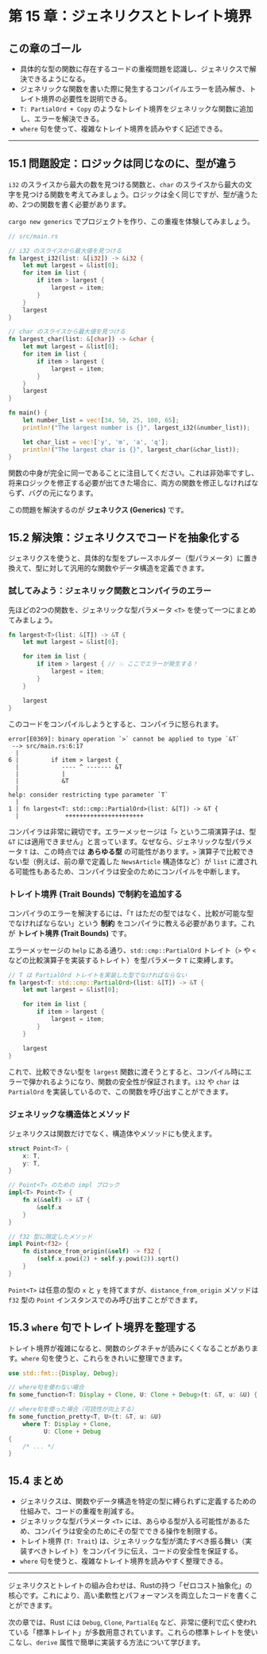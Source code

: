# 第 15 章：ジェネリクスとトレイト境界

## この章のゴール
- 具体的な型の関数に存在するコードの重複問題を認識し、ジェネリクスで解決できるようになる。
- ジェネリックな関数を書いた際に発生するコンパイルエラーを読み解き、トレイト境界の必要性を説明できる。
- `T: PartialOrd + Copy` のようなトレイト境界をジェネリックな関数に追加し、エラーを解決できる。
- `where` 句を使って、複雑なトレイト境界を読みやすく記述できる。

---

## 15.1 問題設定：ロジックは同じなのに、型が違う

`i32` のスライスから最大の数を見つける関数と、`char` のスライスから最大の文字を見つける関数を考えてみましょう。ロジックは全く同じですが、型が違うため、2つの関数を書く必要があります。

`cargo new generics` でプロジェクトを作り、この重複を体験してみましょう。

```rust
// src/main.rs

// i32 のスライスから最大値を見つける
fn largest_i32(list: &[i32]) -> &i32 {
    let mut largest = &list[0];
    for item in list {
        if item > largest {
            largest = item;
        }
    }
    largest
}

// char のスライスから最大値を見つける
fn largest_char(list: &[char]) -> &char {
    let mut largest = &list[0];
    for item in list {
        if item > largest {
            largest = item;
        }
    }
    largest
}

fn main() {
    let number_list = vec![34, 50, 25, 100, 65];
    println!("The largest number is {}", largest_i32(&number_list));

    let char_list = vec!['y', 'm', 'a', 'q'];
    println!("The largest char is {}", largest_char(&char_list));
}
```
関数の中身が完全に同一であることに注目してください。これは非効率ですし、将来ロジックを修正する必要が出てきた場合に、両方の関数を修正しなければならず、バグの元になります。

この問題を解決するのが **ジェネリクス (Generics)** です。

## 15.2 解決策：ジェネリクスでコードを抽象化する

ジェネリクスを使うと、具体的な型をプレースホルダー（型パラメータ）に置き換えて、型に対して汎用的な関数やデータ構造を定義できます。

### 試してみよう：ジェネリック関数とコンパイラのエラー

先ほどの2つの関数を、ジェネリックな型パラメータ `<T>` を使って一つにまとめてみましょう。

```rust
fn largest<T>(list: &[T]) -> &T {
    let mut largest = &list[0];

    for item in list {
        if item > largest { // 💥 ここでエラーが発生する！
            largest = item;
        }
    }

    largest
}
```

このコードをコンパイルしようとすると、コンパイラに怒られます。

```text
error[E0369]: binary operation `>` cannot be applied to type `&T`
 --> src/main.rs:6:17
  |
6 |         if item > largest {
  |            ---- ^ ------- &T
  |            |
  |            &T
  |
help: consider restricting type parameter `T`
  |
1 | fn largest<T: std::cmp::PartialOrd>(list: &[T]) -> &T {
  |             ++++++++++++++++++++++
```

コンパイラは非常に親切です。エラーメッセージは「`>` という二項演算子は、型 `&T` には適用できません」と言っています。なぜなら、ジェネリックな型パラメータ `T` は、この時点では **あらゆる型** の可能性があります。`>` 演算子で比較できない型（例えば、前の章で定義した `NewsArticle` 構造体など）が `list` に渡される可能性もあるため、コンパイラは安全のためにコンパイルを中断します。

### トレイト境界 (Trait Bounds) で制約を追加する

コンパイラのエラーを解決するには、「`T` はただの型ではなく、比較が可能な型でなければならない」という **制約** をコンパイラに教える必要があります。これが **トレイト境界 (Trait Bounds)** です。

エラーメッセージの `help` にある通り、`std::cmp::PartialOrd` トレイト（`>` や `<` などの比較演算子を実装するトレイト）を型パラメータ `T` に束縛します。

```rust
// T は PartialOrd トレイトを実装した型でなければならない
fn largest<T: std::cmp::PartialOrd>(list: &[T]) -> &T {
    let mut largest = &list[0];

    for item in list {
        if item > largest {
            largest = item;
        }
    }

    largest
}
```
これで、比較できない型を `largest` 関数に渡そうとすると、コンパイル時にエラーで弾かれるようになり、関数の安全性が保証されます。`i32` や `char` は `PartialOrd` を実装しているので、この関数を呼び出すことができます。

### ジェネリックな構造体とメソッド

ジェネリクスは関数だけでなく、構造体やメソッドにも使えます。

```rust
struct Point<T> {
    x: T,
    y: T,
}

// Point<T> のための impl ブロック
impl<T> Point<T> {
    fn x(&self) -> &T {
        &self.x
    }
}

// f32 型に限定したメソッド
impl Point<f32> {
    fn distance_from_origin(&self) -> f32 {
        (self.x.powi(2) + self.y.powi(2)).sqrt()
    }
}
```
`Point<T>` は任意の型の `x` と `y` を持てますが、`distance_from_origin` メソッドは `f32` 型の `Point` インスタンスでのみ呼び出すことができます。

## 15.3 `where` 句でトレイト境界を整理する

トレイト境界が複雑になると、関数のシグネチャが読みにくくなることがあります。`where` 句を使うと、これらをきれいに整理できます。

```rust
use std::fmt::{Display, Debug};

// where句を使わない場合
fn some_function<T: Display + Clone, U: Clone + Debug>(t: &T, u: &U) { /* ... */ }

// where句を使った場合（可読性が向上する）
fn some_function_pretty<T, U>(t: &T, u: &U)
    where T: Display + Clone,
          U: Clone + Debug
{
    /* ... */
}
```

## 15.4 まとめ

- ジェネリクスは、関数やデータ構造を特定の型に縛られずに定義するための仕組みで、コードの重複を削減する。
- ジェネリックな型パラメータ `<T>` には、あらゆる型が入る可能性があるため、コンパイラは安全のためにその型でできる操作を制限する。
- トレイト境界 (`T: Trait`) は、ジェネリックな型が満たすべき振る舞い（実装すべきトレイト）をコンパイラに伝え、コードの安全性を保証する。
- `where` 句を使うと、複雑なトレイト境界を読みやすく整理できる。

---

ジェネリクスとトレイトの組み合わせは、Rustの持つ「ゼロコスト抽象化」の核心です。これにより、高い柔軟性とパフォーマンスを両立したコードを書くことができます。

次の章では、Rust には `Debug`, `Clone`, `PartialEq` など、非常に便利で広く使われている「標準トレイト」が多数用意されています。これらの標準トレイトを使いこなし、`derive` 属性で簡単に実装する方法について学びます。
